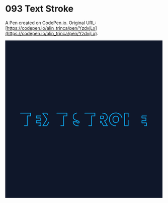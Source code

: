 # 093 Text Stroke

A Pen created on CodePen.io. Original URL: [https://codepen.io/alin_trinca/pen/YzdvjLx](https://codepen.io/alin_trinca/pen/YzdvjLx).

![Text Stroke Screenshot](text-stroke.png)
